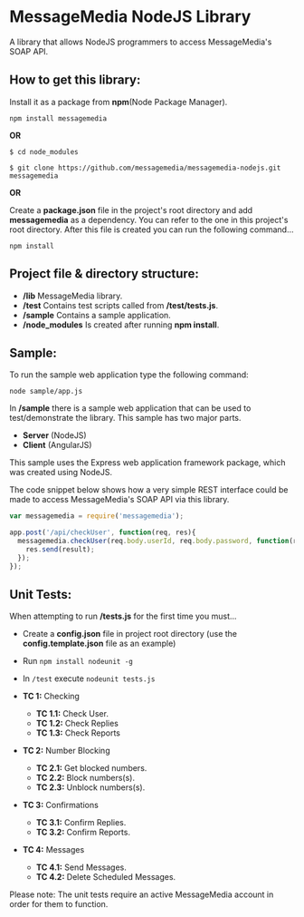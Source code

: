 # MessageMedia NodeJS Library
A library that allows NodeJS programmers to access MessageMedia's SOAP API.

## How to get this library:

Install it as a package from **npm**(Node Package Manager).
```
npm install messagemedia
```

**OR**
```
$ cd node_modules

$ git clone https://github.com/messagemedia/messagemedia-nodejs.git messagemedia
```
**OR**

Create a **package.json** file in the project's root directory and add **messagemedia** as a dependency. You can refer to the one in this project's root directory. After this file is created you can run the following command...
```
npm install
```
## Project file & directory structure:
* **/lib** MessageMedia library. 
* **/test** Contains test scripts called from **/test/tests.js**.
* **/sample** Contains a sample application.
* **/node_modules** Is created after running **npm install**.

## Sample:

To run the sample web application type the following command:

```node sample/app.js```

In **/sample** there is a sample web application that can be used to test/demonstrate the library. 
This sample has two major parts.
* **Server** (NodeJS)
* **Client** (AngularJS)

This sample uses the Express web application framework package, which was created using NodeJS.

The code snippet below shows how a very simple REST interface could be made to access MessageMedia's SOAP API via this library.
```javascript
var messagemedia = require('messagemedia');

app.post('/api/checkUser', function(req, res){
  messagemedia.checkUser(req.body.userId, req.body.password, function(result){
    res.send(result);
  });
});
```

## Unit Tests:
When attempting to run **/tests.js** for the first time you must...

* Create a **config.json** file in project root directory (use the **config.template.json** file as an example)
* Run ```npm install nodeunit -g```
* In ```/test``` execute ```nodeunit tests.js```

* **TC 1:** Checking
	* **TC 1.1:** Check User. 
	* **TC 1.2:** Check Replies
	* **TC 1.3:** Check Reports
* **TC 2:** Number Blocking
	* **TC 2.1:** Get blocked numbers.
	* **TC 2.2:** Block numbers(s).
	* **TC 2.3:** Unblock numbers(s).
* **TC 3:** Confirmations
	* **TC 3.1:** Confirm Replies.
	* **TC 3.2:** Confirm Reports.
* **TC 4:** Messages
	* **TC 4.1:** Send Messages.
	* **TC 4.2:** Delete Scheduled Messages.
	
Please note: The unit tests require an active MessageMedia account in order for them to function.
